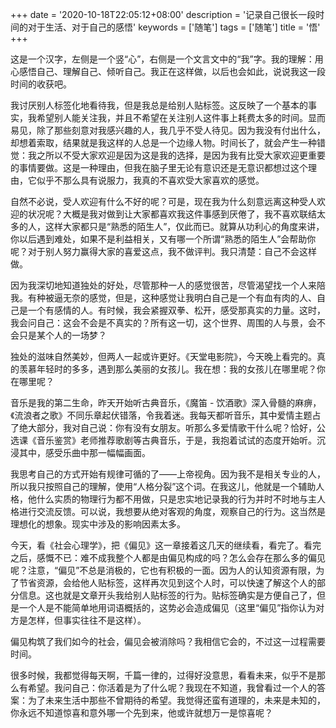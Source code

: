+++
date = '2020-10-18T22:05:12+08:00'
description = '记录自己很长一段时间的对于生活、对于自己的感悟'
keywords = ['随笔']
tags = ['随笔']
title = '悟'
+++

这是一个汉字，左侧是一个竖“心”，右侧是一个文言文中的“我”字。我的理解：用心感悟自己、理解自己、倾听自己。我正在这样做，以后也会如此，说说我这一段时间的收获吧。

我讨厌别人标签化地看待我，但是我总是给别人贴标签。这反映了一个基本的事实，我希望别人能关注我，并且不希望在关注别人这件事上耗费太多的时间。显而易见，除了那些刻意对我感兴趣的人，我几乎不受人待见。因为我没有付出什么，却想着索取，结果就是我这样的人总是一个边缘人物。时间长了，就会产生一种错觉：我之所以不受大家欢迎是因为这是我的选择，是因为我有比受大家欢迎更重要的事情要做。这是一种理由，但我在脑子里无论有意识还是无意识都想过这个理由，它似乎不那么具有说服力，我真的不喜欢受大家喜欢的感觉。

自然不必说，受人欢迎有什么不好的呢？可是，现在我为什么刻意远离这种受人欢迎的状况呢？大概是我对做到让大家都喜欢我这件事感到厌倦了，我不喜欢联结太多的人，这样大家都只是“熟悉的陌生人”，仅此而已。就算从功利心的角度来讲，你以后遇到难处，如果不是利益相关，又有哪一个所谓“熟悉的陌生人”会帮助你呢？对于别人努力赢得大家的喜爱这点，我不做评判。我只清楚：自己不会这样做。

因为我深切地知道独处的好处，尽管那种一人的感觉很苦，尽管渴望找一个人来陪我。有种被逼无奈的感觉，但是，这种感觉让我明白自己是一个有血有肉的人、自己是一个有感情的人。有时候，我会紧握双拳、松开，感受那真实的力量。这时，我会问自己：这会不会是不真实的？所有这一切，这个世界、周围的人与景，会不会只是某个人的一场梦？

独处的滋味自然美妙，但两人一起或许更好。《天堂电影院》，今天晚上看完的。真的羡慕年轻时的多多，遇到那么美丽的女孩儿。我在想：我的女孩儿在哪里呢？你在哪里呢？

音乐是我的第二生命，昨天开始听古典音乐，《魔笛 - 饮酒歌》深入骨髓的麻痹，《流浪者之歌》不同乐章起伏错落，令我着迷。我每天都听音乐，其中爱情主题占了绝大部分，我对自己说：你有没有女朋友。听那么多爱情歌干什么呢？恰好，公选课《音乐鉴赏》老师推荐歌剧等古典音乐，于是，我抱着试试的态度开始听。沉浸其中，感受乐曲中那一幅幅画面。

我思考自己的方式开始有规律可循的了——上帝视角。因为我不是相关专业的人，所以我只按照自己的理解，使用“人格分裂”这个词。在我这儿，他就是一个辅助人格，他什么实质的物理行为都不用做，只是忠实地记录我的行为并时不时地与主人格进行交流反馈。可以说，我想要从绝对客观的角度，观察自己的行为。这当然是理想化的想象。现实中涉及的影响因素太多。

今天，看《社会心理学》，把《偏见》这一章接着这几天的继续看，看完了。看完之后，感慨不已：难不成我整个人都是由偏见构成的吗？怎么会存在那么多的偏见呢？注意，“偏见”不总是消极的，它也有积极的一面。因为人的认知资源有限，为了节省资源，会给他人贴标签，这样再次见到这个人时，可以快速了解这个人的部分信息。这也就是文章开头我给别人贴标签的行为。贴标签确实是方便自己了，但是一个人是不能简单地用词语概括的，这势必会造成偏见（这里“偏见”指你认为对方是怎样，但事实往往不是这样）。

偏见构筑了我们如今的社会，偏见会被消除吗？我相信它会的，不过这一过程需要时间。

很多时候，我都觉得每天啊，千篇一律的，过得好没意思，看看未来，似乎不是那么有希望。我问自己：你活着是为了什么呢？我现在不知道，我曾看过一个人的答案：为了未来生活中那些不曾期待的希望。我觉得还蛮有道理的，未来是未知的，你永远不知道惊喜和意外哪一个先到来，他或许就想万一是惊喜呢？

